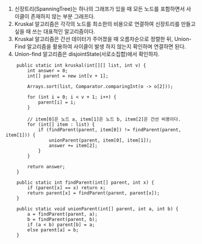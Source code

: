 1. 신장트리(SpanningTree)는 하나의 그래프가 있을 때 모든 노드를 포함하면서 사이클이 존재하지 않는 부분 그래프다.
2. Kruskal 알고리즘은 각각의 노드를 최소한의 비용으로 연결하여 신장트리를 만들고 싶을 때 쓰는 대표적인 알고리즘이다.
3. Kruskal 알고리즘은 간선 데이터가 주어졌을 때 오름차순으로 정렬한 뒤, Union-Find 알고리즘을 활용하여 사이클이 발생 하지 않는지 확인하며 연결하면 된다.
4. Union-find 알고리즘은 disjointState(서로소집합)에서 확인하자.

```
    public static int kruskal(int[][] list, int v) {
        int answer = 0;
        int[] parent = new int[v + 1];

        Arrays.sort(list, Comparator.comparingInt(o -> o[2]));

        for (int i = 0; i < v + 1; i++) {
            parent[i] = i;
        }

        // item[0]은 노드 a, item[1]은 노드 b, item[2]은 간선 비용이다.
        for (int[] item : list) {
            if (findParent(parent, item[0]) != findParent(parent, item[1])) {
                unionParent(parent, item[0], item[1]);
                answer += item[2];
            }
        }

        return answer;
    }
    
    public static int findParent(int[] parent, int x) {
        if (parent[x] == x) return x;
        return parent[x] = findParent(parent, parent[x]);
    }

    public static void unionParent(int[] parent, int a, int b) {
        a = findParent(parent, a);
        b = findParent(parent, b);
        if (a < b) parent[b] = a;
        else parent[a] = b;
    }
```